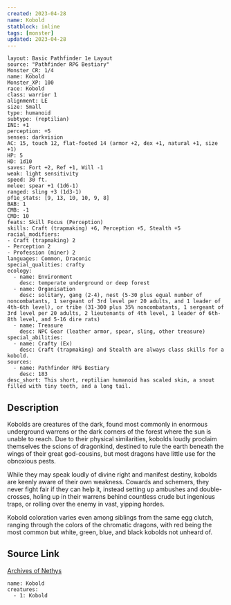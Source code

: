 ```yaml
---
created: 2023-04-28
name: Kobold
statblock: inline
tags: [monster]
updated: 2023-04-28
---
```

```statblock
layout: Basic Pathfinder 1e Layout
source: "Pathfinder RPG Bestiary"
Monster_CR: 1/4
name: Kobold
Monster_XP: 100
race: Kobold
class: warrior 1
alignment: LE
size: Small
type: humanoid
subtype: (reptilian)
INI: +1
perception: +5
senses: darkvision
AC: 15, touch 12, flat-footed 14 (armor +2, dex +1, natural +1, size +1)
HP: 5
HD: 1d10
saves: Fort +2, Ref +1, Will -1
weak: light sensitivity
speed: 30 ft.
melee: spear +1 (1d6-1)
ranged: sling +3 (1d3-1)
pf1e_stats: [9, 13, 10, 10, 9, 8]
BAB: 1
CMB: -1
CMD: 10
feats: Skill Focus (Perception)
skills: Craft (trapmaking) +6, Perception +5, Stealth +5
racial_modifiers:
- Craft (trapmaking) 2
- Perception 2
- Profession (miner) 2
languages: Common, Draconic
special_qualities: crafty
ecology:
  - name: Environment
    desc: temperate underground or deep forest
  - name: Organisation
    desc: solitary, gang (2-4), nest (5-30 plus equal number of noncombatants, 1 sergeant of 3rd level per 20 adults, and 1 leader of 4th-6th level), or tribe (31-300 plus 35% noncombatants, 1 sergeant of 3rd level per 20 adults, 2 lieutenants of 4th level, 1 leader of 6th-8th level, and 5-16 dire rats)
  - name: Treasure
    desc: NPC Gear (leather armor, spear, sling, other treasure)
special_abilities:
  - name: Crafty (Ex)
    desc: Craft (trapmaking) and Stealth are always class skills for a kobold.
sources:
  - name: Pathfinder RPG Bestiary
    desc: 183
desc_short: This short, reptilian humanoid has scaled skin, a snout filled with tiny teeth, and a long tail.
```
## Description
Kobolds are creatures of the dark, found most commonly in enormous underground warrens or the dark corners of the forest where the sun is unable to reach. Due to their physical similarities, kobolds loudly proclaim themselves the scions of dragonkind, destined to rule the earth beneath the wings of their great god-cousins, but most dragons have little use for the obnoxious pests.

While they may speak loudly of divine right and manifest destiny, kobolds are keenly aware of their own weakness. Cowards and schemers, they never fight fair if they can help it, instead setting up ambushes and double-crosses, holing up in their warrens behind countless crude but ingenious traps, or rolling over the enemy in vast, yipping hordes.

Kobold coloration varies even among siblings from the same egg clutch, ranging through the colors of the chromatic dragons, with red being the most common but white, green, blue, and black kobolds not unheard of.
## Source Link
[Archives of Nethys](https://aonprd.com/MonsterDisplay.aspx?ItemName=Kobold)
```encounter-table
name: Kobold
creatures:
  - 1: Kobold
```
